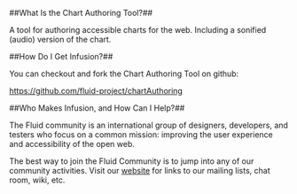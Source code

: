 ##What Is the Chart Authoring Tool?##

A tool for authoring accessible charts for the web. Including a sonified (audio) version of the chart.

##How Do I Get Infusion?##

You can checkout and fork the Chart Authoring Tool on github:

<https://github.com/fluid-project/chartAuthoring>

##Who Makes Infusion, and How Can I Help?##

The Fluid community is an international group of designers, developers, and testers who focus on a common mission: improving the user experience and accessibility of the open web.

The best way to join the Fluid Community is to jump into any of our community activities. Visit our [website](http://fluidproject.org/) for links to our mailing lists, chat room, wiki, etc.
